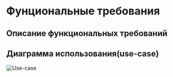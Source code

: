 # Фунциональные требования

## Описание функциональных требований

## Диаграмма использования(use-case)

![Use-case](https://github.com/fpmi-tp2023/labrabota5pr1-team_final_final/blob/pages/pages_info/diagrams/use_case/use_case.drawio.png)